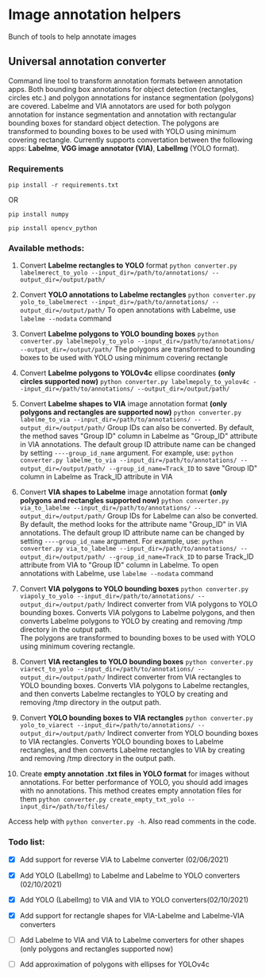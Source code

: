 # Image annotation helpers
Bunch of tools to help annotate images

## Universal annotation converter
Command line tool to transform annotation formats between annotation apps. Both bounding box annotations for object detection (rectangles, circles etc.) and polygon annotations for instance segmentation (polygons) are covered. Labelme and VIA annotators are used for both polygon annotation for instance segmentation and annotation with rectangular bounding boxes for standard object detection. The polygons are transformed to bounding boxes to be used with YOLO using minimum covering rectangle. 
Currently supports convertation between the following apps: **Labelme**, **VGG image annotator (VIA)**, **LabelImg** (YOLO format).

### Requirements
```pip install -r requirements.txt```

OR

```pip install numpy```

```pip install opencv_python```

### Available methods:

1) Convert **Labelme rectangles to YOLO** format
```python converter.py labelmerect_to_yolo --input_dir=/path/to/annotations/ --output_dir=/output/path/```

2) Convert **YOLO annotations to Labelme rectangles**
```python converter.py yolo_to_labelmerect --input_dir=/path/to/annotations/ --output_dir=/output/path/```
To open annotations with Labelme, use ```labelme --nodata``` command

3) Convert **Labelme polygons to YOLO bounding boxes** 
```python converter.py labelmepoly_to_yolo --input_dir=/path/to/annotations/ --output_dir=/output/path/```
The polygons are transformed to bounding boxes to be used with YOLO using minimum covering rectangle

4) Convert **Labelme polygons to YOLOv4c** ellipse coordinates **(only circles supported now)**
```python converter.py labelmepoly_to_yolov4c --input_dir=/path/to/annotations/ --output_dir=/output/path/```

5) Convert **Labelme shapes to VIA** image annotation format **(only polygons and rectangles are supported now)**
```python converter.py labelme_to_via --input_dir=/path/to/annotations/ --output_dir=/output/path/```
Group IDs can also be converted. By default, the method saves "Group ID" column in Labelme as "Group_ID" attribute in VIA annotations. The default group ID attribute name can be changed by setting ```----group_id_name``` argument. For example, use: 
```python converter.py labelme_to_via --input_dir=/path/to/annotations/ --output_dir=/output/path/ --group_id_name=Track_ID``` to save "Group ID" column in Labelme as Track_ID attribute in VIA

6) Convert **VIA shapes to Labelme** image annotation format **(only polygons and rectangles supported now)**
```python converter.py via_to_labelme --input_dir=/path/to/annotations/ --output_dir=/output/path/```
Group IDs for Labelme can also be converted. By default, the method looks for the attribute name "Group_ID" in VIA annotations. The default group ID attribute name can be changed by setting ```----group_id_name``` argument. For example, use: 
```python converter.py via_to_labelme --input_dir=/path/to/annotations/ --output_dir=/output/path/ --group_id_name=Track_ID``` to parse Track_ID attribute from VIA to "Group ID" column in Labelme.
To open annotations with Labelme, use ```labelme --nodata``` command

7) Convert **VIA polygons to YOLO bounding boxes**
```python converter.py viapoly_to_yolo --input_dir=/path/to/annotations/ --output_dir=/output/path/```
Indirect converter from VIA polygons to YOLO bounding boxes. Converts VIA polygons to Labelme polygons, and then converts Labelme polygons to YOLO by creating and removing /tmp directory in the output path.  
The polygons are transformed to bounding boxes to be used with YOLO using minimum covering rectangle.

8) Convert **VIA rectangles to YOLO bounding boxes**
```python converter.py viarect_to_yolo --input_dir=/path/to/annotations/ --output_dir=/output/path/```
Indirect converter from VIA rectangles to YOLO bounding boxes. Converts VIA polygons to Labelme rectangles, and then converts Labelme rectangles to YOLO by creating and removing /tmp directory in the output path.  

9) Convert **YOLO bounding boxes to VIA rectangles**
```python converter.py yolo_to_viarect --input_dir=/path/to/annotations/ --output_dir=/output/path/```
Indirect converter from YOLO bounding boxes to VIA rectangles. Converts YOLO bounding boxes to Labelme rectangles, and then converts Labelme rectangles to VIA by creating and removing /tmp directory in the output path.  

10) Create **empty annotation .txt files in YOLO format** for images without annotations. For better performance of YOLO, you should add images with no annotations. This method creates empty annotation files for them
```python converter.py create_empty_txt_yolo --input_dir=/path/to/files/```

Access help with ```python converter.py -h```. Also read comments in the code. 

### Todo list: 

- [x] Add support for reverse VIA to Labelme converter (02/06/2021)

- [x] Add YOLO (LabelImg) to Labelme and Labelme to YOLO converters (02/10/2021)

- [x] Add YOLO (LabelImg) to VIA and VIA to YOLO converters(02/10/2021)

- [x] Add support for rectangle shapes for VIA-Labelme and Labelme-VIA converters

- [ ] Add Labelme to VIA and VIA to Labelme converters for other shapes (only polygons and rectangles supported now)

- [ ] Add approximation of polygons with ellipses for YOLOv4c

